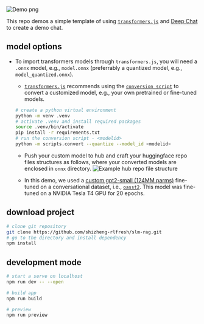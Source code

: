![Demo png]('static/cutechat_demo.png')

This repo demos a simple template of using [`transformers.js`](https://huggingface.co/docs/transformers.js/en/index) and [Deep Chat](https://deepchat.dev/) to create a demo chat.

## model options

-   To import transformers models through `transformers.js`, you will need a `.onnx` model, e.g., `model.onnx` (preferrably a quantized model, e.g., `model_quantized.onnx`).

    -   [`transformers.js`](https://huggingface.co/docs/transformers.js/en/custom_usage) recommends using the [`conversion script`](https://github.com/xenova/transformers.js/tree/main/scripts) to convert a customized model, e.g., your own pretrained or fine-tuned models.

    ```bash
    # create a python virtual environment
    python -m venv .venv
    # activate .venv and install required packages
    source .venv/bin/activate
    pip install -r requirements.txt
    # run the conversion script - <modelid>
    python -m scripts.convert --quantize --model_id <modelid>
    ```

    -   Push your custom model to hub and craft your huggingface repo files structures as follows, where your converted models are enclosed in `onnx` directory.
        ![Example hub repo file structure]('static/hub_repo.png')

    -   In this demo, we used a [custom gpt2-small (124MM parms)](https://huggingface.co/shi-zheng-qxhs/gpt2_oasst2_curated_onnx) fine-tuned on a conversational dataset, i.e., [`oasst2`](https://huggingface.co/datasets/sablo/oasst2_curated). This model was fine-tuned on a NVIDIA Tesla T4 GPU for 20 epochs.

## download project

```bash
# clone git repository
git clone https://github.com/shizheng-rlfresh/slm-rag.git
# go to the directory and install dependency
npm install
```

## development mode

```bash
# start a serve on localhost
npm run dev -- --open

# build app
npm run build

# preview
npm run preview
```
